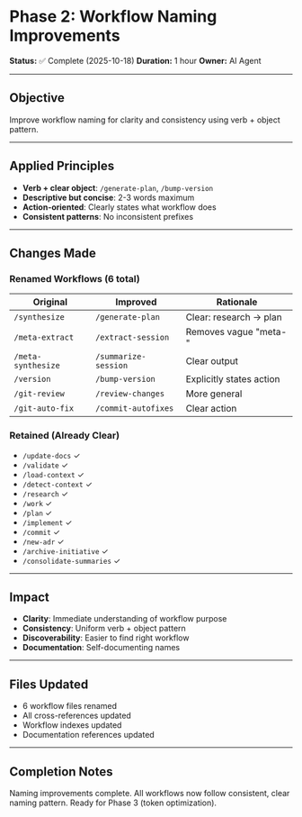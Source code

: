 # Phase 2: Workflow Naming Improvements

**Status:** ✅ Complete (2025-10-18)
**Duration:** 1 hour
**Owner:** AI Agent

---

## Objective

Improve workflow naming for clarity and consistency using verb + object pattern.

---

## Applied Principles

- **Verb + clear object**: `/generate-plan`, `/bump-version`
- **Descriptive but concise**: 2-3 words maximum
- **Action-oriented**: Clearly states what workflow does
- **Consistent patterns**: No inconsistent prefixes

---

## Changes Made

### Renamed Workflows (6 total)

| Original | Improved | Rationale |
|----------|----------|-----------|
| `/synthesize` | `/generate-plan` | Clear: research → plan |
| `/meta-extract` | `/extract-session` | Removes vague "meta-" |
| `/meta-synthesize` | `/summarize-session` | Clear output |
| `/version` | `/bump-version` | Explicitly states action |
| `/git-review` | `/review-changes` | More general |
| `/git-auto-fix` | `/commit-autofixes` | Clear action |

### Retained (Already Clear)

- `/update-docs` ✓
- `/validate` ✓
- `/load-context` ✓
- `/detect-context` ✓
- `/research` ✓
- `/work` ✓
- `/plan` ✓
- `/implement` ✓
- `/commit` ✓
- `/new-adr` ✓
- `/archive-initiative` ✓
- `/consolidate-summaries` ✓

---

## Impact

- **Clarity**: Immediate understanding of workflow purpose
- **Consistency**: Uniform verb + object pattern
- **Discoverability**: Easier to find right workflow
- **Documentation**: Self-documenting names

---

## Files Updated

- 6 workflow files renamed
- All cross-references updated
- Workflow indexes updated
- Documentation references updated

---

## Completion Notes

Naming improvements complete. All workflows now follow consistent, clear naming pattern. Ready for Phase 3 (token optimization).
